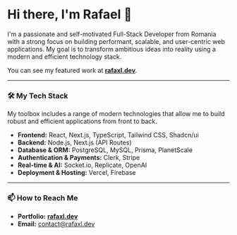# Hi there, I'm Rafael 👋

I'm a passionate and self-motivated Full-Stack Developer from Romania with a strong focus on building performant, scalable, and user-centric web applications. My goal is to transform ambitious ideas into reality using a modern and efficient technology stack.

You can see my featured work at **[rafaxl.dev](https://rafaxl.dev)**.

---

### 🛠️ My Tech Stack

My toolbox includes a range of modern technologies that allow me to build robust and efficient applications from front to back.

- **Frontend:** React, Next.js, TypeScript, Tailwind CSS, Shadcn/ui
- **Backend:** Node.js, Next.js (API Routes)
- **Database & ORM:** PostgreSQL, MySQL, Prisma, PlanetScale
- **Authentication & Payments:** Clerk, Stripe
- **Real-time & AI:** Socket.io, Replicate, OpenAI
- **Deployment & Hosting:** Vercel, Firebase

---

### 📫 How to Reach Me

- **Portfolio:** **[rafaxl.dev](https://rafaxl.dev)**
- **Email:** contact@rafaxl.dev
